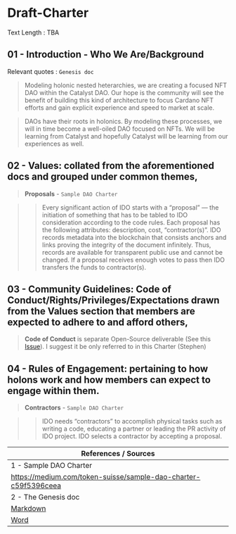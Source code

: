 # Draft-Charter
Text Length : TBA


## 01 - Introduction - Who We Are/Background

Relevant quotes : `Genesis doc`

> Modeling holonic nested heterarchies, we are creating a focused NFT DAO within the Catalyst DAO.  Our hope is the community will see the benefit of building this kind of architecture to focus Cardano NFT efforts and gain explicit experience and speed to market at scale.  

> DAOs have their roots in holonics. By modeling these processes, we will in time become a well-oiled DAO focused on NFTs. We will be learning from Catalyst and hopefully Catalyst will be learning from our experiences as well.


## 02 - Values: collated from the aforementioned docs and grouped under common themes,

> **Proposals** - `Sample DAO Charter`

> > Every significant action of IDO starts with a “proposal” — the initiation of something that has to be tabled to IDO consideration according to the code rules. Each proposal has the following attributes: description, cost, “contractor(s)”. IDO records metadata into the blockchain that consists anchors and links proving the integrity of the document infinitely. Thus, records are available for transparent public use and cannot be changed. If a proposal receives enough votes to pass then IDO transfers the funds to contractor(s).


## 03 - Community Guidelines: Code of Conduct/Rights/Privileges/Expectations drawn from the Values section that members are expected to adhere to and afford others,

> **Code of Conduct** is separate Open-Source deliverable (See this [Issue](https://github.com/NFT-DAO/Governance-HOLON/issues/4)). I suggest it be only referred to in this Charter (Stephen)

## 04 - Rules of Engagement: pertaining to how holons work and how members can expect to engage within them.

> **Contractors** - `Sample DAO Charter`


> > IDO needs “contractors” to accomplish physical tasks such as writing a code, educating a partner or leading the PR activity of IDO project. IDO selects a contractor by accepting a proposal.

| References / Sources |
|---|
| 1 - Sample DAO Charter |
| https://medium.com/token-suisse/sample-dao-charter-c59f5396ceea |
| 2 - The Genesis doc |
| [Markdown](https://github.com/NFT-DAO/Governance-HOLON/blob/main/13-Our-Appendix/Documents/2021-02-03-Genesis-Document.md) |
| [Word](https://github.com/NFT-DAO/Governance-HOLON/files/6261232/GENESIS_OF_NFT_DAO.docx) |
